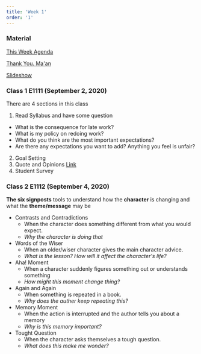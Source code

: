 ```yaml
---
title: 'Week 1'
order: '1'
---
```


### Material

[This Week Agenda](https://docs.google.com/document/d/1ZwJ1FXGUnZ7Lmq3lydU4_23pR6fKRsCHCkCvgymtTYM)

[Thank You. Ma'an](https://www.chino.k12.ca.us/cms/lib/CA01902308/Centricity/Domain/1689/Thank%20You%20%20Ma%20am.pdf)

[Slideshow](https://docs.google.com/presentation/d/1i5O0tNYUqJeRBDr9f1k9-Gy2m1pFOLR1sPwyppftHxI)

### Class 1 E1111 (September 2, 2020)

There are 4 sections in this class

1. Read Syllabus and have some question

- What is the consequence for late work?
- What is my policy on redoing work?
- What do you think are the most important expectations?
- Are there any expectations you want to add? Anything you feel is unfair?

2. Goal Setting
3. Quote and Opinions [Link](https://docs.google.com/presentation/u/1/d/1I3i9nBokq6DV5FIA1ehQ1MJxpvh8RSQHGz9dTZkU0CA/edit?usp=sharing)
4. Student Survey

### Class 2 E1112 (September 4, 2020)

**The six signposts**
tools to understand how the **character** is changing and what the **theme/message** may be

- Contrasts and Contradictions
  - When the character does something different from what you would expect.
  - _Why the character is doing that_
- Words of the Wiser
  - When an older/wiser character gives the main character advice.
  - _What is the lesson? How will it affect the character's life?_
- Aha! Moment
  - When a character suddenly figures something out or understands something
  - _How might this moment change thing?_
- Again and Again
  - When something is repeated in a book.
  - _Why does the auther keep repeating this?_
- Memory Moment
  - When the action is interrupted and the author tells you about a memory
  - _Why is this memory important?_
- Tought Question
  - When the character asks themselves a tough question.
  - _What does this make me wonder?_
<!--stackedit_data:
eyJoaXN0b3J5IjpbLTk2NDc4MTk1M119
-->